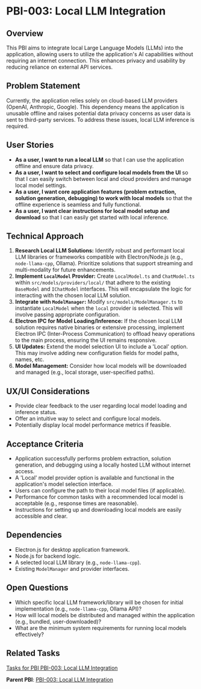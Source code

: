 # PBI-003: Local LLM Integration

## Overview
This PBI aims to integrate local Large Language Models (LLMs) into the application, allowing users to utilize the application's AI capabilities without requiring an internet connection. This enhances privacy and usability by reducing reliance on external API services.

## Problem Statement
Currently, the application relies solely on cloud-based LLM providers (OpenAI, Anthropic, Google). This dependency means the application is unusable offline and raises potential data privacy concerns as user data is sent to third-party services. To address these issues, local LLM inference is required.

## User Stories
*   **As a user, I want to run a local LLM** so that I can use the application offline and ensure data privacy.
*   **As a user, I want to select and configure local models from the UI** so that I can easily switch between local and cloud providers and manage local model settings.
*   **As a user, I want core application features (problem extraction, solution generation, debugging) to work with local models** so that the offline experience is seamless and fully functional.
*   **As a user, I want clear instructions for local model setup and download** so that I can easily get started with local inference.

## Technical Approach
1.  **Research Local LLM Solutions:** Identify robust and performant local LLM libraries or frameworks compatible with Electron/Node.js (e.g., `node-llama-cpp`, Ollama). Prioritize solutions that support streaming and multi-modality for future enhancements.
2.  **Implement `LocalModel` Provider:** Create `LocalModel.ts` and `ChatModel.ts` within `src/models/providers/local/` that adhere to the existing `BaseModel` and `IChatModel` interfaces. This will encapsulate the logic for interacting with the chosen local LLM solution.
3.  **Integrate with `ModelManager`:** Modify `src/models/ModelManager.ts` to instantiate `LocalModel` when the `local` provider is selected. This will involve passing appropriate configuration.
4.  **Electron IPC for Model Loading/Inference:** If the chosen local LLM solution requires native binaries or extensive processing, implement Electron IPC (Inter-Process Communication) to offload heavy operations to the main process, ensuring the UI remains responsive.
5.  **UI Updates:** Extend the model selection UI to include a 'Local' option. This may involve adding new configuration fields for model paths, names, etc.
6.  **Model Management:** Consider how local models will be downloaded and managed (e.g., local storage, user-specified paths).

## UX/UI Considerations
*   Provide clear feedback to the user regarding local model loading and inference status.
*   Offer an intuitive way to select and configure local models.
*   Potentially display local model performance metrics if feasible.

## Acceptance Criteria
*   Application successfully performs problem extraction, solution generation, and debugging using a locally hosted LLM without internet access.
*   A 'Local' model provider option is available and functional in the application's model selection interface.
*   Users can configure the path to their local model files (if applicable).
*   Performance for common tasks with a recommended local model is acceptable (e.g., response times are reasonable).
*   Instructions for setting up and downloading local models are easily accessible and clear.

## Dependencies
*   Electron.js for desktop application framework.
*   Node.js for backend logic.
*   A selected local LLM library (e.g., `node-llama-cpp`).
*   Existing `ModelManager` and provider interfaces.

## Open Questions
*   Which specific local LLM framework/library will be chosen for initial implementation (e.g., `node-llama-cpp`, Ollama API)?
*   How will local models be distributed and managed within the application (e.g., bundled, user-downloaded)?
*   What are the minimum system requirements for running local models effectively?

## Related Tasks
[Tasks for PBI PBI-003: Local LLM Integration](./tasks.md)

**Parent PBI**: [PBI-003: Local LLM Integration](../../backlog.md#pbi-003) 
